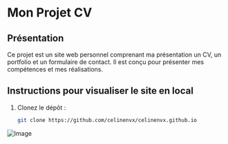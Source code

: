 # Mon Projet CV

## Présentation
Ce projet est un site web personnel comprenant ma présentation un CV, un portfolio et un formulaire de contact. Il est conçu pour présenter mes compétences et mes réalisations.

## Instructions pour visualiser le site en local
1. Clonez le dépôt :
   ```bash
   git clone https://github.com/celinenvx/celinenvx.github.io

![Image](https://github.com/user-attachments/assets/2a4499c6-3932-44ec-b45e-bf273f0a7c1e)
